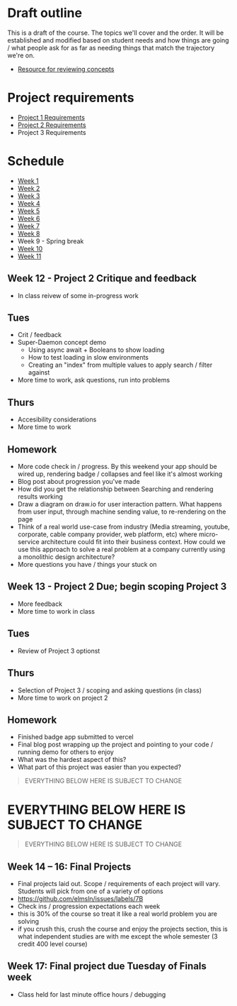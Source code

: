# Draft outline
This is a draft of the course. The topics we'll cover and the order. It will be established and modified based on student needs and how things are going / what people ask for as far as needing things that match the trajectory we're on.
- [Resource for reviewing concepts](https://youtube.com/playlist?list=PLJQupiji7J5efO_Q5VGZcPE4O_TM_HGP4)

# Project requirements
- [Project 1 Requirements](https://github.com/elmsln/edtechjoker/blob/master/sp-23/projects/project-1.md)
- [Project 2 Requirements](https://github.com/elmsln/edtechjoker/blob/master/sp-23/projects/project-2.md)
- Project 3 Requirements

# Schedule

- [Week 1](https://github.com/elmsln/edtechjoker/tree/master/sp-23/week-1)
- [Week 2](https://github.com/elmsln/edtechjoker/tree/master/sp-23/week-2)
- [Week 3](https://github.com/elmsln/edtechjoker/tree/master/sp-23/week-3)
- [Week 4](https://github.com/elmsln/edtechjoker/tree/master/sp-23/week-4)
- [Week 5](https://github.com/elmsln/edtechjoker/tree/master/sp-23/week-5)
- [Week 6](https://github.com/elmsln/edtechjoker/tree/master/sp-23/week-6)
- [Week 7](https://github.com/elmsln/edtechjoker/tree/master/sp-23/week-7)
- [Week 8](https://github.com/elmsln/edtechjoker/tree/master/sp-23/week-8)
- Week 9 - Spring break
- [Week 10](https://github.com/elmsln/edtechjoker/tree/master/sp-23/week-10)
- [Week 11](https://github.com/elmsln/edtechjoker/tree/master/sp-23/week-11)

## Week 12 - Project 2 Critique and feedback
- In class reivew of some in-progress work

## Tues
- Crit / feedback
- Super-Daemon concept demo
  - Using async await + Booleans to show loading
  - How to test loading in slow environments
  - Creating an "index" from multiple values to apply search / filter against
- More time to work, ask questions, run into problems

## Thurs
- Accesibility considerations
- More time to work

## Homework
- More code check in / progress. By this weekend your app should be wired up, rendering badge / collapses and feel like it's almost working
- Blog post about progression you've made
- How did you get the relationship between Searching and rendering results working
- Draw a diagram on draw.io for user interaction pattern. What happens from user input, through machine sending value, to re-rendering on the page
- Think of a real world use-case from industry (Media streaming, youtube, corporate, cable company provider, web platform, etc) where micro-service architecture could fit into their business context. How could we use this approach to solve a real problem at a company currently using a monolithic design architecture?
- More questions you have / things your stuck on

## Week 13 - Project 2 Due; begin scoping Project 3
- More feedback
- More time to work in class
## Tues
- Review of Project 3 optionst

## Thurs
- Selection of Project 3 / scoping and asking questions (in class)
- More time to work on project 2

## Homework
- Finished badge app submitted to vercel
- Final blog post wrapping up the project and pointing to your code / running demo for others to enjoy
- What was the hardest aspect of this?
- What part of this project was easier than you expected?

> EVERYTHING BELOW HERE IS SUBJECT TO CHANGE
# EVERYTHING BELOW HERE IS SUBJECT TO CHANGE
> EVERYTHING BELOW HERE IS SUBJECT TO CHANGE

## Week 14 – 16: Final Projects
- Final projects laid out. Scope / requirements of each project will vary. Students will pick from one of a variety of options
- https://github.com/elmsln/issues/labels/7B
- Check ins / progression expectations each week
- this is 30% of the course so treat it like a real world problem you are solving
- if you crush this, crush the course and enjoy the projects section, this is what independent studies are with me except the whole semester (3 credit 400 level course)

## Week 17: Final project due Tuesday of Finals week
- Class held for last minute office hours / debugging
